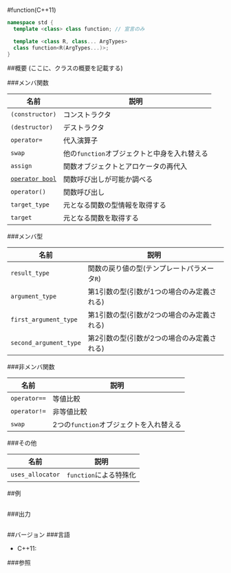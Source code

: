 #function(C++11)
```cpp
namespace std {
  template <class> class function; // 宣言のみ

  template <class R, class... ArgTypes>
  class function<R(ArgTypes...)>;
}
```

##概要
(ここに、クラスの概要を記載する)

###メンバ関数

| 名前 | 説明 |
|--------------------------|----------------------------------------------|
| `(constructor)`          | コンストラクタ |
| `(destructor)`           | デストラクタ |
| `operator=`              | 代入演算子 |
| `swap`                   | 他の`function`オブジェクトと中身を入れ替える |
| `assign`                 | 関数オブジェクトとアロケータの再代入 |
| [`operator bool`](./function/op_bool.md) | 関数呼び出しが可能か調べる |
| `operator()`             | 関数呼び出し |
| `target_type`            | 元となる関数の型情報を取得する |
| `target`                 | 元となる関数を取得する |

###メンバ型

| 名前 | 説明 |
|------------------------|---------------------------------------------|
| `result_type`          | 関数の戻り値の型(テンプレートパラメータ`R`) |
| `argument_type`        | 第1引数の型(引数が1つの場合のみ定義される) |
| `first_argument_type`  | 第1引数の型(引数が2つの場合のみ定義される) |
| `second_argument_type` | 第2引数の型(引数が2つの場合のみ定義される) |

###非メンバ関数

| 名前 | 説明 |
|--------------|-----------------------------------------|
| `operator==` | 等値比較 |
| `operator!=` | 非等値比較 |
| `swap`       | 2つの`function`オブジェクトを入れ替える |


###その他

| 名前 | 説明 |
|------------------|-----------------------------------------|
| `uses_allocator` | `function`による特殊化 |


##例
```cpp
```

###出力
```
```

##バージョン
###言語
- C++11:

###参照

